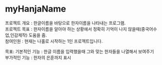 # myHanjaName

프로젝트 개요 : 한글이름을 바탕으로 한자이름을 나타내는 프로그램.  
프로젝트 목표 : 한자이름을 알아야 하는 상황에서 정확히 기억이 나지 않을때(중국어수업,인감제작) 도움을 줌.  
참여인원 : 현재는 나홀로 시작하는 1인 프로젝트입니다.

목표:
  기본적인 기능 : 한글 이름을 입력했을때 그와 맞는 한자들을 나열해서 보여주기  
  부가적인 기능 : 한자의 은훈까지 표시

